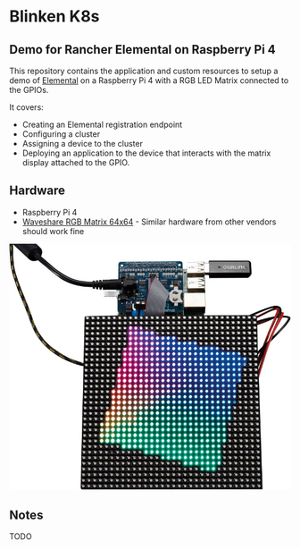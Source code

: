 # Blinken K8s

## Demo for Rancher Elemental on Raspberry Pi 4

This repository contains the application and custom resources to setup a demo of [Elemental](https://elemental.docs.rancher.com/) on a Raspberry Pi 4 with a RGB LED Matrix connected to the GPIOs.

It covers:

- Creating an Elemental registration endpoint
- Configuring a cluster
- Assigning a device to the cluster
- Deploying an application to the device that interacts with the matrix display attached to the GPIO.

## Hardware

- Raspberry Pi 4
- [Waveshare RGB Matrix 64x64](https://www.waveshare.com/wiki/RGB-Matrix-P3-64x64) - Similar hardware from other vendors should work fine

![Hardware Setup](images/raspi-matrix.jpg)

## Notes

TODO